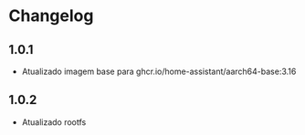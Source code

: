 # Changelog

## 1.0.1

- Atualizado imagem base para ghcr.io/home-assistant/aarch64-base:3.16

## 1.0.2

- Atualizado rootfs
